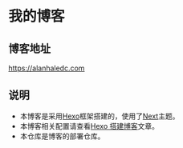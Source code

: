 # 我的博客

## 博客地址

https://alanhaledc.com

## 说明

- 本博客是采用[Hexo](https://github.com/hexojs/hexo)框架搭建的，使用了[Next](https://github.com/theme-next/hexo-theme-next)主题。
- 本博客相关配置请查看[Hexo 搭建博客](https://alanhaledc.com/blog/2018-8-14-%E8%AE%B0%E4%B8%80%E6%AC%A1Hexo%E6%90%AD%E5%BB%BA%E5%8D%9A%E5%AE%A2/)文章。
- 本仓库是博客的部署仓库。

